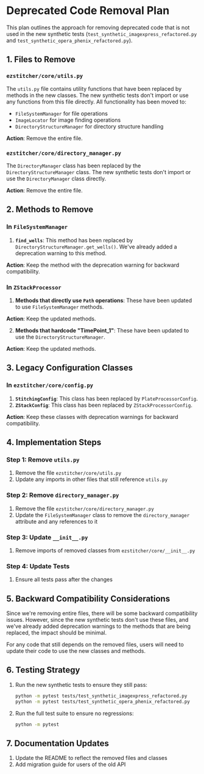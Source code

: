 # Deprecated Code Removal Plan

This plan outlines the approach for removing deprecated code that is not used in the new synthetic tests (`test_synthetic_imagexpress_refactored.py` and `test_synthetic_opera_phenix_refactored.py`).

## 1. Files to Remove

### `ezstitcher/core/utils.py`

The `utils.py` file contains utility functions that have been replaced by methods in the new classes. The new synthetic tests don't import or use any functions from this file directly. All functionality has been moved to:

- `FileSystemManager` for file operations
- `ImageLocator` for image finding operations
- `DirectoryStructureManager` for directory structure handling

**Action**: Remove the entire file.

### `ezstitcher/core/directory_manager.py`

The `DirectoryManager` class has been replaced by the `DirectoryStructureManager` class. The new synthetic tests don't import or use the `DirectoryManager` class directly.

**Action**: Remove the entire file.

## 2. Methods to Remove

### In `FileSystemManager`

1. **`find_wells`**: This method has been replaced by `DirectoryStructureManager.get_wells()`. We've already added a deprecation warning to this method.

**Action**: Keep the method with the deprecation warning for backward compatibility.

### In `ZStackProcessor`

1. **Methods that directly use `Path` operations**: These have been updated to use `FileSystemManager` methods.

**Action**: Keep the updated methods.

2. **Methods that hardcode "TimePoint_1"**: These have been updated to use the `DirectoryStructureManager`.

**Action**: Keep the updated methods.

## 3. Legacy Configuration Classes

### In `ezstitcher/core/config.py`

1. **`StitchingConfig`**: This class has been replaced by `PlateProcessorConfig`.
2. **`ZStackConfig`**: This class has been replaced by `ZStackProcessorConfig`.

**Action**: Keep these classes with deprecation warnings for backward compatibility.

## 4. Implementation Steps

### Step 1: Remove `utils.py`

1. Remove the file `ezstitcher/core/utils.py`
2. Update any imports in other files that still reference `utils.py`

### Step 2: Remove `directory_manager.py`

1. Remove the file `ezstitcher/core/directory_manager.py`
2. Update the `FileSystemManager` class to remove the `directory_manager` attribute and any references to it

### Step 3: Update `__init__.py`

1. Remove imports of removed classes from `ezstitcher/core/__init__.py`

### Step 4: Update Tests

1. Ensure all tests pass after the changes

## 5. Backward Compatibility Considerations

Since we're removing entire files, there will be some backward compatibility issues. However, since the new synthetic tests don't use these files, and we've already added deprecation warnings to the methods that are being replaced, the impact should be minimal.

For any code that still depends on the removed files, users will need to update their code to use the new classes and methods.

## 6. Testing Strategy

1. Run the new synthetic tests to ensure they still pass:
   ```bash
   python -m pytest tests/test_synthetic_imagexpress_refactored.py
   python -m pytest tests/test_synthetic_opera_phenix_refactored.py
   ```

2. Run the full test suite to ensure no regressions:
   ```bash
   python -m pytest
   ```

## 7. Documentation Updates

1. Update the README to reflect the removed files and classes
2. Add migration guide for users of the old API
